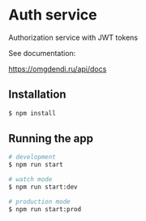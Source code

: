 # Auth service

Authorization service with JWT tokens

See documentation:

https://omgdendi.ru/api/docs

## Installation

```bash
$ npm install
```

## Running the app

```bash
# development
$ npm run start

# watch mode
$ npm run start:dev

# production mode
$ npm run start:prod
```
